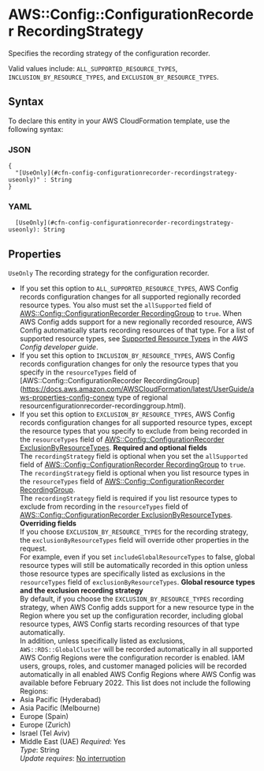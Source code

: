 # AWS::Config::ConfigurationRecorder RecordingStrategy<a name="aws-properties-config-configurationrecorder-recordingstrategy"></a>

Specifies the recording strategy of the configuration recorder\.

Valid values include: `ALL_SUPPORTED_RESOURCE_TYPES`, `INCLUSION_BY_RESOURCE_TYPES`, and `EXCLUSION_BY_RESOURCE_TYPES`\.

## Syntax<a name="aws-properties-config-configurationrecorder-recordingstrategy-syntax"></a>

To declare this entity in your AWS CloudFormation template, use the following syntax:

### JSON<a name="aws-properties-config-configurationrecorder-recordingstrategy-syntax.json"></a>

```
{
  "[UseOnly](#cfn-config-configurationrecorder-recordingstrategy-useonly)" : String
}
```

### YAML<a name="aws-properties-config-configurationrecorder-recordingstrategy-syntax.yaml"></a>

```
  [UseOnly](#cfn-config-configurationrecorder-recordingstrategy-useonly): String
```

## Properties<a name="aws-properties-config-configurationrecorder-recordingstrategy-properties"></a>

`UseOnly`  <a name="cfn-config-configurationrecorder-recordingstrategy-useonly"></a>
The recording strategy for the configuration recorder\.  
+ If you set this option to `ALL_SUPPORTED_RESOURCE_TYPES`, AWS Config records configuration changes for all supported regionally recorded resource types\. You also must set the `allSupported` field of [AWS::Config::ConfigurationRecorder RecordingGroup](https://docs.aws.amazon.com/AWSCloudFormation/latest/UserGuide/aws-properties-config-configurationrecorder-recordinggroup.html) to `true`\. When AWS Config adds support for a new regionally recorded resource, AWS Config automatically starts recording resources of that type\. For a list of supported resource types, see [Supported Resource Types](https://docs.aws.amazon.com/config/latest/developerguide/resource-config-reference.html#supported-resources) in the *AWS Config developer guide*\.
+ If you set this option to `INCLUSION_BY_RESOURCE_TYPES`, AWS Config records configuration changes for only the resource types that you specify in the `resourceTypes` field of [AWS::Config::ConfigurationRecorder RecordingGroup](https://docs.aws.amazon.com/AWSCloudFormation/latest/UserGuide/aws-properties-config-conew type of regional resourcenfigurationrecorder-recordinggroup.html)\.
+ If you set this option to `EXCLUSION_BY_RESOURCE_TYPES`, AWS Config records configuration changes for all supported resource types, except the resource types that you specify to exclude from being recorded in the `resourceTypes` field of [AWS::Config::ConfigurationRecorder ExclusionByResourceTypes](https://docs.aws.amazon.com/AWSCloudFormation/latest/UserGuide/aws-properties-config-configurationrecorder-exclusionbyresourcetypes.html)\.
**Required and optional fields**  
The `recordingStrategy` field is optional when you set the `allSupported` field of [AWS::Config::ConfigurationRecorder RecordingGroup](https://docs.aws.amazon.com/AWSCloudFormation/latest/UserGuide/aws-properties-config-configurationrecorder-recordinggroup.html) to `true`\.  
The `recordingStrategy` field is optional when you list resource types in the `resourceTypes` field of [AWS::Config::ConfigurationRecorder RecordingGroup](https://docs.aws.amazon.com/AWSCloudFormation/latest/UserGuide/aws-properties-config-configurationrecorder-recordinggroup.html)\.  
The `recordingStrategy` field is required if you list resource types to exclude from recording in the `resourceTypes` field of [AWS::Config::ConfigurationRecorder ExclusionByResourceTypes](https://docs.aws.amazon.com/AWSCloudFormation/latest/UserGuide/aws-properties-config-configurationrecorder-exclusionbyresourcetypes.html)\.
**Overriding fields**  
If you choose `EXCLUSION_BY_RESOURCE_TYPES` for the recording strategy, the `exclusionByResourceTypes` field will override other properties in the request\.  
For example, even if you set `includeGlobalResourceTypes` to false, global resource types will still be automatically recorded in this option unless those resource types are specifically listed as exclusions in the `resourceTypes` field of `exclusionByResourceTypes`\.
**Global resource types and the exclusion recording strategy**  
By default, if you choose the `EXCLUSION_BY_RESOURCE_TYPES` recording strategy, when AWS Config adds support for a new resource type in the Region where you set up the configuration recorder, including global resource types, AWS Config starts recording resources of that type automatically\.  
In addition, unless specifically listed as exclusions, `AWS::RDS::GlobalCluster` will be recorded automatically in all supported AWS Config Regions were the configuration recorder is enabled\. IAM users, groups, roles, and customer managed policies will be recorded automatically in all enabled AWS Config Regions where AWS Config was available before February 2022\. This list does not include the following Regions:  
+ Asia Pacific \(Hyderabad\)
+ Asia Pacific \(Melbourne\)
+ Europe \(Spain\)
+ Europe \(Zurich\)
+ Israel \(Tel Aviv\)
+ Middle East \(UAE\)
*Required*: Yes  
*Type*: String  
*Update requires*: [No interruption](https://docs.aws.amazon.com/AWSCloudFormation/latest/UserGuide/using-cfn-updating-stacks-update-behaviors.html#update-no-interrupt)